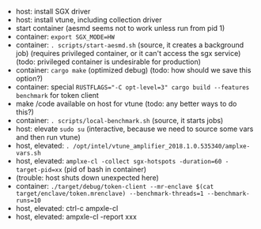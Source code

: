 - host: install SGX driver
- host: install vtune, including collection driver
- start container (aesmd seems not to work unless run from pid 1)
- container: `export SGX_MODE=HW`
- container: `. scripts/start-aesmd.sh` (source, it creates a background job) (requires privileged container, or it can't access the sgx service) (todo: privileged container is undesirable for production)
- container: `cargo make` (optimized debug) (todo: how should we save this option?)
- container: special `RUSTFLAGS="-C opt-level=3" cargo build --features benchmark` for token client
- make /code available on host for vtune (todo: any better ways to do this?)
- container: `. scripts/local-benchmark.sh` (source, it starts jobs)
- host: elevate `sudo su` (interactive, because we need to source some vars and then run vtune)
- host, elevated: `. /opt/intel/vtune_amplifier_2018.1.0.535340/amplxe-vars.sh`
- host, elevated: `amplxe-cl -collect sgx-hotspots -duration=60 -target-pid=xx` (pid of bash in container)
- (trouble: host shuts down unexpected here)
- container: `./target/debug/token-client --mr-enclave $(cat target/enclave/token.mrenclave) --benchmark-threads=1 --benchmark-runs=10`
- host, elevated: ctrl-c ampxle-cl
- host, elevated: ampxle-cl -report xxx
